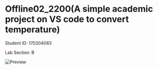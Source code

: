 # Offline02_2200(A simple academic project on VS code to convert temperature)



Student ID: 170204083

Lab Section: B

![Preview](https://user-images.githubusercontent.com/61840388/220636281-bee56000-d018-418d-a3e4-20b83eaec405.JPG)

